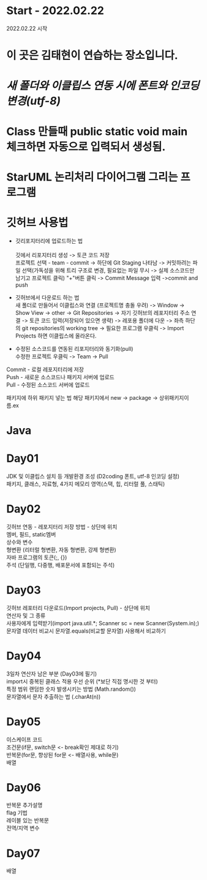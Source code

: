# Start - 2022.02.22
2022.02.22 시작

# 이 곳은 김태현이 연습하는 장소입니다.

# *새 폴더와 이클립스 연동 시에 폰트와 인코딩 변경(utf-8)*
# Class 만들때 public static void main 체크하면 자동으로 입력되서 생성됨.
# StarUML 논리처리 다이어그램 그리는 프로그램
# 깃허브 사용법
  - 깃리포지터리에 업로드하는 법<br>  		
	깃에서 리포지터리 생성 -> 토큰 코드 저장<br>
  	프로젝트 선택 - team - commit -> 하단에 Git Staging 나타남 -> 커밋하려는 파일 선택(가독성을 위해 트리 구조로 변경, 필요없는 파일 무시 -> 실제 소스코드만 남기고 프로젝트 클릭) "+"버튼 클릭 -> Commit Message 입력 ->commit and push <br>    
<p></p>

  - 깃허브에서 다운로드 하는 법 <br>
	  새 폴더로 만들어서 이클립스와 연결 (프로젝트명 충돌 우려) -> Window -> Show View -> other -> Git Repositories -> 자기 깃허브의 레포지터리 주소 연결 -> 토큰 코드 입력(저장되어 있으면 생략) -> 레포용 폴더에 다운 -> 좌측 하단의 git repositories의 working tree -> 필요한 프로그램 우클릭 -> Import Projects 하면 이클립스에 올라온다.<br>
	<p></p>
	
  - 수정된 소스코드를 연동된 리포지터리와 동기화(pull)<br>
 	 수정한 프로젝트 우클릭 -> Team -> Pull<br>
  <p></p>
  
  Commit - 로컬 레포지터리에 저장 <br>
  Push - 새로운 소스코드나 패키지 서버에 업로드<br>
  Pull - 수정된 소스코드 서버에 업로드<br>
  <p></p>
  
  패키지에 하위 패키지 넣는 법 해당 패키지에서 new -> package -> 상위패키지이름.ex <br>

# Java

# Day01
  JDK 및 이클립스 설치 등 개발환경 조성 (D2coding 폰트, utf-8 인코딩 설정)<br>
  패키지, 클래스, 자료형, 4가지 메모리 영역(스택, 힙, 리터럴 풀, 스태틱)<br>
  
# Day02
  깃허브 연동 - 레포지터리 저장 방법  - 상단에 위치<br>
  멤버, 필드, static멤버<br>
  상수와 변수<br>
  형변환 (리터럴 형변환, 자동 형변환, 강제 형변환)<br>
  자바 프로그램의 토큰(;, {})<br>
  주석 (단일행, 다중행, 배포문서에 포함되는 주석)<br>
  
# Day03
  깃허브 레포터리 다운로드(Import projects, Pull) - 상단에 위치<br>
  연산자 및 그 종류<br>
  사용자에게 입력받기(import java.util.*; Scanner sc = new Scanner(System.in);)<br>
  문자열 데이터 비교시 문자열.equals(비교할 문자열) 사용해서 비교하기<br>
  
# Day04
  3일차 연산자 남은 부분 (Day03에 필기)<br>
  import시 중복된 클래스 적용 우선 순위 (\*보단 직접 명시한 것 부터)<br>
  특정 범위 랜덤한 숫자 발생시키는 방법 (Math.random())<br>
  문자열에서 문자 추출하는 법 (.charAt(n))

# Day05
  이스케이프 코드<br>
  조건문(if문, switch문 <- break확인 제대로 하기)<br>
  반복문(for문, 향상된 for문 <- 배열사용, while문)<br>
  배열<br>
  
# Day06
  반복문 추가설명<br>
  flag 기법<br>
  레이블 있는 반복문<br>
  전역/지역 변수<br>

# Day07
  배열<br>
